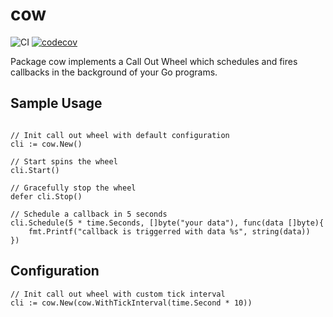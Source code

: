 # cow 

![CI](https://github.com/jacygao/cow/actions/workflows/build.yml/badge.svg?branch=master)
[![codecov](https://codecov.io/gh/jacygao/cow/branch/master/graph/badge.svg)](https://codecov.io/gh/jacygao/cow)

Package cow implements a Call Out Wheel which schedules and fires callbacks in the background of your Go programs.

## Sample Usage

```

// Init call out wheel with default configuration
cli := cow.New()

// Start spins the wheel
cli.Start()

// Gracefully stop the wheel
defer cli.Stop()

// Schedule a callback in 5 seconds
cli.Schedule(5 * time.Seconds, []byte("your data"), func(data []byte){
    fmt.Printf("callback is triggerred with data %s", string(data))
})

```

## Configuration

```
// Init call out wheel with custom tick interval
cli := cow.New(cow.WithTickInterval(time.Second * 10))
```
